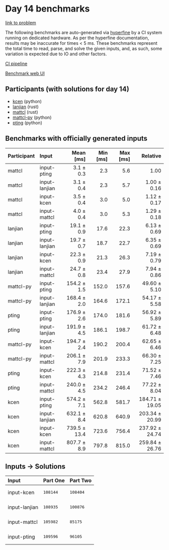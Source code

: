 # Day 14 benchmarks

[link to problem](https://adventofcode.com/2023/day/14)

The following benchmarks are auto-generated via
[hyperfine](https://github.com/sharkdp/hyperfine) by a CI system running on
dedicated hardware. As per the hyperfine documentation, results may be
inaccurate for times < 5 ms. These benchmarks represent the total time to read,
parse, and solve the given inputs, and, as such, some variation is expected due
to IO and other factors.

[CI pipeline](http://ci.papercode.net:8080/teams/main/pipelines/aoc2023)

[Benchmark web UI](https://aoc.ancalagon.black)


## Participants (with solutions for day 14)

- [kcen](https://github.com/kcen/aoc2023) (python)
- [lanjian](https://github.com/lanjian/aoc-2023) (rust)
- [mattcl](https://github.com/mattcl/aoc2023) (rust)
- [mattcl-py](https://github.com/mattcl/aoc2023-py) (python)
- [pting](https://github.com/pting/aoc2023) (python)


## Benchmarks with officially generated inputs

| Participant | Input | Mean [ms] | Min [ms] | Max [ms] | Relative |
|:---|:---|---:|---:|---:|---:|
| mattcl | input-pting | 3.1 ± 0.3 | 2.3 | 5.6 | 1.00 |
| mattcl | input-lanjian | 3.1 ± 0.4 | 2.3 | 5.7 | 1.00 ± 0.16 |
| mattcl | input-kcen | 3.5 ± 0.4 | 3.0 | 5.0 | 1.12 ± 0.17 |
| mattcl | input-mattcl | 4.0 ± 0.4 | 3.0 | 5.3 | 1.29 ± 0.18 |
| lanjian | input-pting | 19.1 ± 0.9 | 17.6 | 22.3 | 6.13 ± 0.69 |
| lanjian | input-lanjian | 19.7 ± 0.7 | 18.7 | 22.7 | 6.35 ± 0.69 |
| lanjian | input-kcen | 22.3 ± 0.9 | 21.3 | 26.3 | 7.19 ± 0.79 |
| lanjian | input-mattcl | 24.7 ± 0.8 | 23.4 | 27.9 | 7.94 ± 0.86 |
| mattcl-py | input-pting | 154.2 ± 1.5 | 152.0 | 157.6 | 49.60 ± 5.10 |
| mattcl-py | input-lanjian | 168.4 ± 2.0 | 164.6 | 172.1 | 54.17 ± 5.58 |
| pting | input-pting | 176.9 ± 2.6 | 174.0 | 181.6 | 56.92 ± 5.89 |
| pting | input-lanjian | 191.9 ± 4.5 | 186.1 | 198.7 | 61.72 ± 6.48 |
| mattcl-py | input-kcen | 194.7 ± 2.4 | 190.2 | 200.4 | 62.65 ± 6.46 |
| mattcl-py | input-mattcl | 206.1 ± 7.9 | 201.9 | 233.3 | 66.30 ± 7.25 |
| pting | input-kcen | 222.3 ± 4.3 | 214.8 | 231.4 | 71.52 ± 7.46 |
| pting | input-mattcl | 240.0 ± 4.5 | 234.2 | 246.4 | 77.22 ± 8.04 |
| kcen | input-pting | 574.2 ± 7.1 | 562.8 | 581.7 | 184.71 ± 19.05 |
| kcen | input-lanjian | 632.1 ± 8.4 | 620.8 | 640.9 | 203.34 ± 20.99 |
| kcen | input-kcen | 739.5 ± 13.4 | 723.6 | 756.4 | 237.92 ± 24.74 |
| kcen | input-mattcl | 807.7 ± 8.9 | 797.8 | 815.0 | 259.84 ± 26.76 |


## Inputs -> Solutions

| Input | Part One | Part Two |
|:---|:---|:---|
|input-kcen|<pre>108144</pre>|<pre>108404</pre>|
|input-lanjian|<pre>108935</pre>|<pre>100876</pre>|
|input-mattcl|<pre>105982</pre>|<pre>85175</pre>|
|input-pting|<pre>109596</pre>|<pre>96105</pre>|